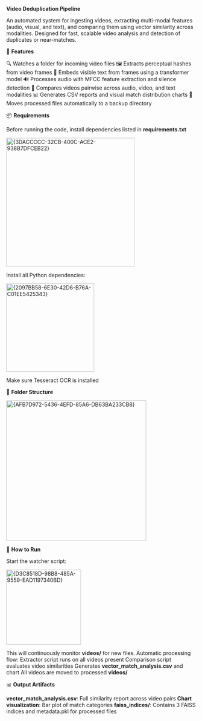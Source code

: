 **Video Deduplication Pipeline**

An automated system for ingesting videos, extracting multi-modal features (audio, visual, and text), and comparing them using vector similarity across modalities. Designed for fast, scalable video analysis and detection of duplicates or near-matches.

🧰 **Features**

🔍 Watches a folder for incoming video files
🖼️ Extracts perceptual hashes from video frames
🧠 Embeds visible text from frames using a transformer model
🔊 Processes audio with MFCC feature extraction and silence detection
🎯 Compares videos pairwise across audio, video, and text modalities
📊 Generates CSV reports and visual match distribution charts
📁 Moves processed files automatically to a backup directory

📦 **Requirements**

Before running the code, install dependencies listed in **requirements.txt**

<img width="340" alt="{3DACCCCC-32CB-400C-ACE2-938B7DFCEB22}" src="https://github.com/user-attachments/assets/ed6c9e1d-8661-42b9-806a-8592b1ec9c0e" />

Install all Python dependencies:

<img width="233" alt="{2097BB58-6E30-42D6-B76A-C01EE5425343}" src="https://github.com/user-attachments/assets/7c9aec8b-edda-4feb-bed6-7350a6c67cec" />

Make sure Tesseract OCR is installed

📁 **Folder Structure**

<img width="371" alt="{AFB7D972-5436-4EFD-85A6-DB63BA233CB8}" src="https://github.com/user-attachments/assets/83f93371-6811-49f9-a9a9-f87d4c23ae11" />


🚀 **How to Run**

Start the watcher script:

<img width="198" alt="{D3C8518D-98B8-485A-9559-EAD1197340BD}" src="https://github.com/user-attachments/assets/1f254215-ceba-4999-a3cc-7e186dbf0d27" />

This will continuously monitor **videos/** for new files.
Automatic processing flow:
Extractor script runs on all videos present
Comparison script evaluates video similarities
Generates **vector_match_analysis.csv** and chart
All videos are moved to processed **videos/**

📊 **Output Artifacts**

**vector_match_analysis.csv**: Full similarity report across video pairs
**Chart visualization**: Bar plot of match categories
**faiss_indices/**: Contains 3 FAISS indices and metadata.pkl for processed files
